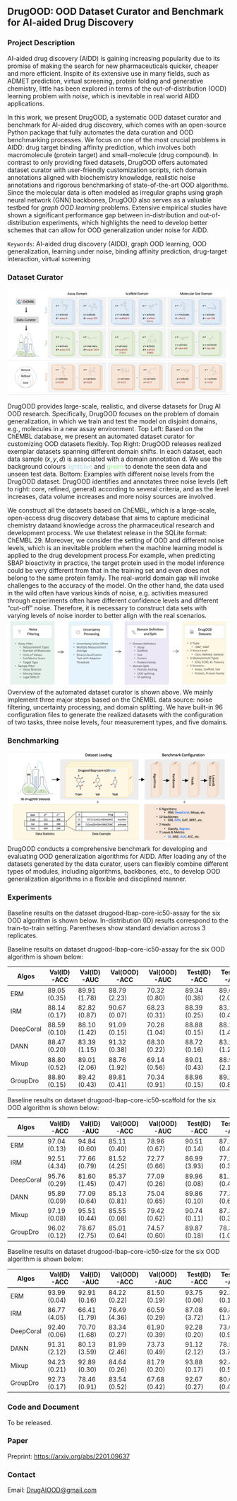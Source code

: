 ## DrugOOD: OOD Dataset Curator and Benchmark for AI-aided Drug Discovery


### Project Description

AI-aided drug discovery (AIDD) is gaining increasing popularity due to its promise of  making  the  search  for  new   pharmaceuticals  quicker,  cheaper  and  more  efficient.  Inspite of its extensive use in many fields,  such as ADMET prediction,  virtual screening, protein folding and generative chemistry, little has been explored in terms of the out-of-distribution (OOD) learning problem with _noise_, which is inevitable in real world AIDD applications.

In this work, we present DrugOOD, a systematic OOD dataset curator and benchmark for AI-aided drug discovery,  which comes with an open-source Python package that fully automates the data curation and OOD benchmarking processes.  We focus on one of the most crucial problems in AIDD: drug target binding affinity prediction, which involves both macromolecule (protein target) and small-molecule (drug compound).  In contrast to only providing fixed datasets, DrugOOD offers automated dataset curator with user-friendly customization scripts, rich domain annotations aligned with biochemistry knowledge,  realistic  noise  annotations  and  rigorous  benchmarking  of  state-of-the-art OOD algorithms.  Since the molecular data is often modeled as irregular graphs using graph neural network (GNN) backbones, DrugOOD also serves as a valuable testbed for _graph OOD learning_ problems.  Extensive empirical studies have shown a significant performance gap between in-distribution and out-of-distribution experiments, which highlights the need to develop better schemes that can allow for OOD generalization under noise for AIDD.


`Keywords`: AI-aided drug discovery (AIDD), graph OOD learning, OOD generalization, learning under noise, binding affinity prediction, drug-target interaction, virtual screening


### Dataset Curator

![overview_dataset](figures/overview_dataset.png)

DrugOOD provides large-scale, realistic, and diverse datasets for Drug AI OOD research. Specifically, DrugOOD focuses on the problem of domain generalization, in which we train and test the model on disjoint domains, e.g., molecules in a new assay environment. 
Top Left: Based on the ChEMBL database, we present an automated dataset curator for customizing OOD datasets flexibly.
Top Right: DrugOOD releases realized exemplar datasets spanning different domain shifts. In each dataset, each data sample $(x, y, d)$ is associated with a domain annotation d. We use the background colours <span style="color:lightblue;">lightblue</span> and   <span style="color:lightgreen;">green</span>  to denote the seen data and unseen test data.
Bottom: Examples with different noise levels from the DrugOOD dataset. DrugOOD identifies and annotates three noise levels (left to right: core, refined, general) according to several criteria, and as the level increases,  data volume increases and  more noisy sources are involved.

We construct all the datasets based on ChEMBL, which is a large-scale, open-access drug discovery database that aims to capture medicinal chemistry dataand knowledge across the pharmaceutical research and development process. We use thelatest release in the SQLite format:  ChEMBL 29.  Moreover,  we consider the setting of OOD and different noise levels, which is an inevitable problem when the machine learning  model  is  applied  to  the  drug  development  process.For  example,  when  predicting SBAP bioactivity in practice, the target protein used in the model inference could be very different from that in the training set and even does not belong to the same protein family. The real-world domain gap will invoke challenges to the accuracy of the model.  On the other  hand,  the  data  used  in  the  wild  often  have  various  kinds  of  noise,  e.g.   activities measured through experiments often have different confidence levels and different “cut-off” noise.  Therefore, it is necessary to construct data sets with varying levels of noise inorder to better align with the real scenarios.
![curator](figures/curator.png)
Overview of the automated dataset curator is shown above. We mainly implement three major steps based on the ChEMBL data source: noise filtering, uncertainty processing, and domain splitting. We have built-in 96 configuration files to generate the realized  datasets with the configuration of two tasks, three noise levels, four measurement types, and five domains.

### Benchmarking

![benchmark](figures/benchmark.png)
DrugOOD conducts a comprehensive benchmark for developing and evaluating OOD generalization algorithms for AIDD. After loading any of the datasets generated by the data curator, users can flexibly combine different types of modules, including algorithms, backbones, etc., to develop OOD generalization algorithms in a flexible and disciplined manner.


### Experiments

Baseline results on  the dataset drugood-lbap-core-ic50-assay for the six OOD algorithm is shown below.
In-distribution (ID) results correspond to the train-to-train setting. Parentheses show standard deviation across 3 replicates.

Baseline results on  dataset drugood-lbap-core-ic50-assay for the six OOD algorithm is shown below:

 | Algos | Val(ID)-ACC | Val(ID)-AUC | Val(OOD)-ACC |Val(OOD)-AUC | Test(ID)-ACC |Test(ID)-AUC| Test(OOD)-ACC | Test(OOD)-AUC|
 | ------ | ------     | --------- |    ----------- | ------------| -------------|------------|---------------|---------------|
|ERM|89.05 (0.35) |89.91 (1.78) |88.79 (2.23) |70.32 (0.80) |89.34 (0.38) |89.62 (2.04 |82.14 (0.86) |71.98 (0.29)
|IRM|88.14 (0.17) |82.82 (0.87) |90.67 (0.07) |68.23 (0.31) |88.39 (0.25) |83.10 (0.46 |82.41 (0.20) |69.22 (0.51)
|DeepCoral|88.59 (0.10) |88.10 (1.42) |91.09 (0.15) |70.26 (1.04) |88.88 (0.15) |88.23 (1.42 |83.04 (0.08) |71.76 (0.60)
|DANN|88.47 (0.20) |83.39 (1.15) |91.32 (0.38) |68.30 (0.22) |88.72 (0.16) |83.20 (1.28 |83.22 (0.10) |70.08 (0.65)
|Mixup|88.80 (0.52) |89.01 (2.06) |88.76 (1.92) |69.14 (0.56) |89.01 (0.43) |88.95 (2.17 |81.65 (1.06) |71.34 (0.41)
|GroupDro|88.80 (0.15) |89.42 (0.43) |89.81 (0.41) |70.34 (0.91) |88.96 (0.15) |89.24 (0.82 |82.62 (0.23) |71.54 (0.46)

Baseline results on  dataset drugood-lbap-core-ic50-scaffold for the six OOD algorithm is shown below:
 
| Algos | Val(ID)-ACC | Val(ID)-AUC | Val(OOD)-ACC |Val(OOD)-AUC | Test(ID)-ACC |Test(ID)-AUC| Test(OOD)-ACC | Test(OOD)-AUC|
 | ------ | ------     | --------- |    ----------- | ------------| -------------|------------|---------------|---------------|
|ERM|97.04 (0.13) |94.84 (0.60) |85.11 (0.40) |78.96 (0.67) |90.51 (0.14) |87.15 (0.48 |76.33 (0.64) |69.54 (0.52)
|IRM|92.51 (4.34) |77.66 (0.79) |81.52 (4.25) |72.77 (0.66) |86.99 (3.93) |77.22 (0.32 |72.96 (4.32) |64.94 (0.30)
|DeepCoral|95.76 (0.29) |81.60 (1.45) |85.37 (0.47) |77.09 (0.26) |89.96 (0.08) |81.13 (0.49 |76.90 (0.37) |68.54 (0.01)
|DANN|95.89 (0.09) |77.09 (0.64) |85.13 (0.81) |75.04 (0.65) |89.86 (0.10) |77.30 (0.65 |77.11 (0.66) |66.37 (0.20)
|Mixup|97.19 (0.08) |95.51 (0.44) |85.55 (0.08) |79.42 (0.62) |90.74 (0.11) |87.35 (0.33 |77.18 (0.19) |69.29 (0.24)
|GroupDro|96.02 (0.12) |78.67 (2.75) |85.01 (0.64) |74.57 (0.60) |89.87 (0.18) |78.32 (1.09 |76.18 (0.86) |66.67 (0.67)

Baseline results on  dataset drugood-lbap-core-ic50-size for the six OOD algorithm is shown below:

| Algos | Val(ID)-ACC | Val(ID)-AUC | Val(OOD)-ACC |Val(OOD)-AUC | Test(ID)-ACC |Test(ID)-AUC| Test(OOD)-ACC | Test(OOD)-AUC|
 | ------ | ------     | --------- |    ----------- | ------------| -------------|------------|---------------|---------------|
|ERM|93.99 (0.04) |92.91 (0.16) |84.22 (0.22) |81.50 (0.19) |93.75 (0.06) |92.35 (0.15 |71.46 (0.67) |67.48 (0.47)
|IRM|86.77 (4.05) |66.41 (1.79) |76.49 (4.36) |60.59 (0.29) |87.08 (3.72) |69.80 (1.74 |66.39 (3.92) |57.00 (0.39)
|DeepCoral|92.40 (0.06) |70.70 (1.68) |83.34 (0.27) |61.90 (0.39) |92.28 (0.20) |73.08 (0.98 |72.36 (0.32) |57.31 (0.44)
|DANN|91.31 (2.12) |80.13 (3.59) |81.99 (2.46) |73.73 (0.49) |91.12 (2.12) |78.53 (3.71 |70.08 (3.50) |63.45 (0.18)
|Mixup|94.23 (0.21) |92.89 (0.30) |84.64 (0.26) |81.79 (0.20) |93.88 (0.17) |92.48 (0.55 |72.73 (0.68) |67.73 (0.27)
|GroupDro|92.73 (0.17) |78.46 (0.91) |83.54 (0.52) |67.68 (0.42) |92.67 (0.27) |80.02 (0.44 |72.64 (0.33) |60.90 (1.23)



### Code and Document

To be released.

### Paper

Preprint: <https://arxiv.org/abs/2201.09637>

### Contact

Email: <DrugAIOOD@gmail.com>

